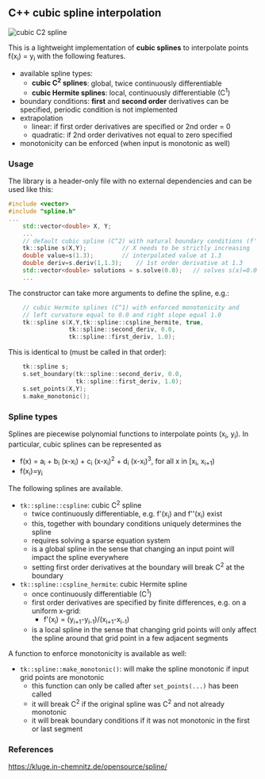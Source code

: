 ## C++ cubic spline interpolation

![cubic C2 spline](https://kluge.in-chemnitz.de/opensource/spline/cubic_c2_spline_git.png)

This is a lightweight implementation of **cubic splines**
to interpolate points f(x<sub>i</sub>) = y<sub>i</sub> with
the following features.

* available spline types:
  * **cubic C<sup>2</sup> splines**: global, twice continuously differentiable 
  * **cubic Hermite splines**: local, continuously differentiable (C<sup>1</sup>)
* boundary conditions: **first** and **second order** derivatives can be specified, periodic condition is not implemented
* extrapolation
  * linear: if first order derivatives are specified or 2nd order = 0
  * quadratic: if 2nd order derivatives not equal to zero specified
* monotonicity can be enforced (when input is monotonic as well)

### Usage
The library is a header-only file with no external dependencies and can
be used like this:

```C++
#include <vector>
#include "spline.h"
...
    std::vector<double> X, Y;
    ...
    // default cubic spline (C^2) with natural boundary conditions (f''=0)
    tk::spline s(X,Y);			// X needs to be strictly increasing
    double value=s(1.3);		// interpolated value at 1.3
    double deriv=s.deriv(1,1.3);	// 1st order derivative at 1.3
    std::vector<double> solutions = s.solve(0.0);	// solves s(x)=0.0
    ...
```

The constructor can take more arguments to define the spline, e.g.:
```C++
    // cubic Hermite splines (C^1) with enforced monotonicity and
    // left curvature equal to 0.0 and right slope equal 1.0
    tk::spline s(X,Y,tk::spline::cspline_hermite, true,
                 tk::spline::second_deriv, 0.0,
                 tk::spline::first_deriv, 1.0);
```
This is identical to (must be called in that order):
```C++
    tk::spline s;
    s.set_boundary(tk::spline::second_deriv, 0.0,
                   tk::spline::first_deriv, 1.0);
    s.set_points(X,Y);
    s.make_monotonic();
```


### Spline types
Splines are piecewise polynomial functions to interpolate points
(x<sub>i</sub>, y<sub>i</sub>). In particular, cubic splines can
be represented as
* f(x) = a<sub>i</sub> + b<sub>i</sub> (x-x<sub>i</sub>) + c<sub>i</sub> (x-x<sub>i</sub>)<sup>2</sup> + d<sub>i</sub> (x-x<sub>i</sub>)<sup>3</sup>, for all x in [x<sub>i</sub>,  x<sub>i+1</sub>)
* f(x<sub>i</sub>)=y<sub>i</sub>

The following splines are available.

* `tk::spline::cspline`: cubic C<sup>2</sup> spline
  * twice continuously differentiable, e.g. f'(x<sub>i</sub>) and f''(x<sub>i</sub>) exist
  * this, together with boundary conditions uniquely determines the spline
  * requires solving a sparse equation system
  * is a global spline in the sense that changing an input point will impact the spline everywhere
  * setting first order derivatives at the boundary will break C<sup>2</sup> at the boundary
* `tk::spline::cspline_hermite`: cubic Hermite spline
  * once continuously differentiable (C<sup>1</sup>)
  * first order derivatives are specified by finite differences, e.g. on a uniform x-grid:
    * f'(x<sub>i</sub>) = (y<sub>i+1</sub>-y<sub>i-1</sub>)/(x<sub>i+1</sub>-x<sub>i-1</sub>)
  * is a local spline in the sense that changing grid points will only affect the spline around that grid point in a few adjacent segments

A function to enforce monotonicity is available as well:
* `tk::spline::make_monotonic()`: will make the spline monotonic if input grid points are monotonic
  * this function can only be called after `set_points(...)` has been called
  * it will break C<sup>2</sup> if the original spline was C<sup>2</sup> and not already monotonic
  * it will break boundary conditions if it was not monotonic in the first or last segment

### References
https://kluge.in-chemnitz.de/opensource/spline/
